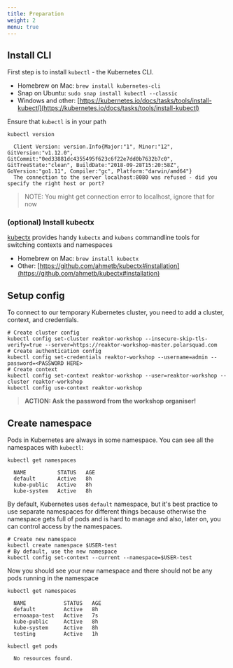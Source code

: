 ```yaml
---
title: Preparation
weight: 2
menu: true
---
```


## Install CLI
First step is to install `kubectl` - the Kubernetes CLI.

- Homebrew on Mac: `brew install kubernetes-cli`
- Snap on Ubuntu: `sudo snap install kubectl --classic`
- Windows and other: [https://kubernetes.io/docs/tasks/tools/install-kubectl](https://kubernetes.io/docs/tasks/tools/install-kubectl)

Ensure that `kubectl` is in your path
```shell
kubectl version

  Client Version: version.Info{Major:"1", Minor:"12", GitVersion:"v1.12.0", GitCommit:"0ed33881dc4355495f623c6f22e7dd0b7632b7c0", GitTreeState:"clean", BuildDate:"2018-09-28T15:20:58Z", GoVersion:"go1.11", Compiler:"gc", Platform:"darwin/amd64"}
  The connection to the server localhost:8080 was refused - did you specify the right host or port?
```
> NOTE: You might get connection error to localhost, ignore that for now

### (optional) Install kubectx
[kubectx](https://github.com/ahmetb/kubectx) provides handy `kubectx` and `kubens` commandline tools for switching contexts and namespaces
- Homebrew on Mac: `brew install kubectx`
- Other: [https://github.com/ahmetb/kubectx#installation](https://github.com/ahmetb/kubectx#installation)

## Setup config

To connect to our temporary Kubernetes cluster, you need to add a cluster, context, and credentials.

```shell
# Create cluster config
kubectl config set-cluster reaktor-workshop --insecure-skip-tls-verify=true --server=https://reaktor-workshop-master.polarsquad.com
# Create authentication config
kubectl config set-credentials reaktor-workshop --username=admin --password=<PASSWORD HERE>
# Create context
kubectl config set-context reaktor-workshop --user=reaktor-workshop --cluster reaktor-workshop
kubectl config use-context reaktor-workshop
```
> **ACTION: Ask the password from the workshop organiser!**

## Create namespace

Pods in Kubernetes are always in some namespace. You can see all the namespaces with `kubectl`:
```shell
kubectl get namespaces

  NAME          STATUS   AGE
  default       Active   8h
  kube-public   Active   8h
  kube-system   Active   8h
```

By default, Kubernetes uses `default` namespace, but it's best practice to use separate namespaces for different things because otherwise the namespace gets full of pods and is hard to manage and also, later on, you can control access by the namespaces.

```shell
# Create new namespace
kubectl create namespace $USER-test
# By default, use the new namespace
kubectl config set-context --current --namespace=$USER-test
```

Now you should see your new namespace and there should not be any pods running in the namespace

```shell
kubectl get namespaces

  NAME            STATUS   AGE
  default         Active   8h
  ernoaapa-test   Active   7s
  kube-public     Active   8h
  kube-system     Active   8h
  testing         Active   1h
```

```shell
kubectl get pods

  No resources found.
```
